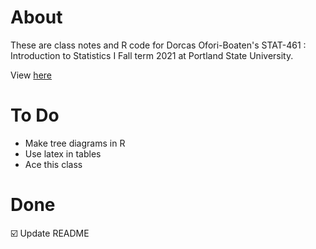 # About 
These are class notes and R code for Dorcas Ofori-Boaten's STAT-461 : Introduction to Statistics I Fall term 2021 at Portland State University.

View [here](https://rbolt13.github.io/stat461/)

# To Do 
* Make tree diagrams in R
* Use latex in tables 
* Ace this class

# Done 
☑️ Update README
